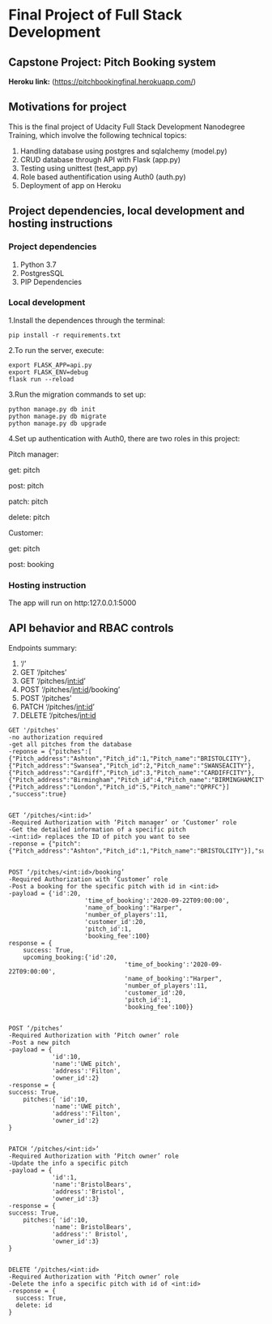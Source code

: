 # Final Project of Full Stack Development
## Capstone Project: Pitch Booking system
**Heroku link:**  (https://pitchbookingfinal.herokuapp.com/)

## Motivations for project
This is the final project of Udacity Full Stack Development Nanodegree Training, which involve the following technical topics:
1.	Handling database using postgres and sqlalchemy (model.py)
2.	CRUD database through API with Flask (app.py)
3.	Testing using unittest (test_app.py)
4.	Role based authentification using Auth0 (auth.py)
5.	Deployment of app on Heroku
 
## Project dependencies, local development and hosting instructions 

### Project dependencies
1.	Python 3.7
2.	PostgresSQL
3.	PIP Dependencies


### Local development

1.Install the dependences through the terminal:

```
pip install -r requirements.txt
```

2.To run the server, execute:
```
export FLASK_APP=api.py
export FLASK_ENV=debug
flask run --reload
```

3.Run the migration commands to set up:
```
python manage.py db init
python manage.py db migrate
python manage.py db upgrade
```

4.Set up authentication with Auth0, there are two roles in this project:

Pitch manager:

get: pitch

post: pitch

patch: pitch

delete: pitch

Customer:

get: pitch

post: booking

### Hosting instruction
The app will run on http:127.0.0.1:5000


## API behavior and RBAC controls

Endpoints summary:
1.	‘/’
2.	GET ‘/pitches’
3.	GET ‘/pitches/<int:id>’
4.	POST ‘/pitches/<int:id>/booking’
5.	POST ‘/pitches’
6.	PATCH ‘/pitches/<int:id>’
7.	DELETE ‘/pitches/<int:id>

`````
GET '/pitches'
-no authorization required
-get all pitches from the database
-reponse = {"pitches":[
{"Pitch_address":"Ashton","Pitch_id":1,"Pitch_name":"BRISTOLCITY"},
{"Pitch_address":"Swansea","Pitch_id":2,"Pitch_name":"SWANSEACITY"},
{"Pitch_address":"Cardiff","Pitch_id":3,"Pitch_name":"CARDIFFCITY"},
{"Pitch_address":"Birmingham","Pitch_id":4,"Pitch_name":"BIRMINGHAMCITY"},
{"Pitch_address":"London","Pitch_id":5,"Pitch_name":"QPRFC"}]
,"success":true}


GET ‘/pitches/<int:id>’
-Required Authorization with ‘Pitch manager’ or ‘Customer’ role
-Get the detailed information of a specific pitch
-<int:id> replaces the ID of pitch you want to see
-reponse = {"pitch":{"Pitch_address":"Ashton","Pitch_id":1,"Pitch_name":"BRISTOLCITY"}],"success":true}


POST ‘/pitches/<int:id>/booking’
-Required Authorization with ‘Customer’ role
-Post a booking for the specific pitch with id in <int:id>
-payload = {'id':20,
                     'time_of_booking':'2020-09-22T09:00:00',
                     'name_of_booking':"Harper",
                     'number_of_players':11,
                     'customer_id':20,
                     'pitch_id':1,
                     'booking_fee':100}
response = {
  	success: True,
  	upcoming_booking:{'id':20,
                     			'time_of_booking':'2020-09-22T09:00:00',
                     			'name_of_booking':"Harper",
                     			'number_of_players':11,
                     			'customer_id':20,
                    			'pitch_id':1,
                     			'booking_fee':100}}


POST ‘/pitches’
-Required Authorization with ‘Pitch owner’ role
-Post a new pitch
-payload = {
            'id':10,
            'name':'UWE pitch',
            'address':'Filton',
            'owner_id':2}
-response = {
success: True,
  	pitches:{ 'id':10,
            'name':'UWE pitch',
            'address':'Filton',
            'owner_id':2}
}


PATCH ‘/pitches/<int:id>’
-Required Authorization with ‘Pitch owner’ role
-Update the info a specific pitch
-payload = {
            'id':1,
            'name':'BristolBears',
            'address':'Bristol',
            'owner_id':3}
-response = {
success: True,
  	pitches:{ 'id':10,
            'name': BristolBears',
            'address':' Bristol',
            'owner_id':3}
}


DELETE ‘/pitches/<int:id>
-Required Authorization with ‘Pitch owner’ role
-Delete the info a specific pitch with id of <int:id>
-response = {
  success: True,
  delete: id
}



